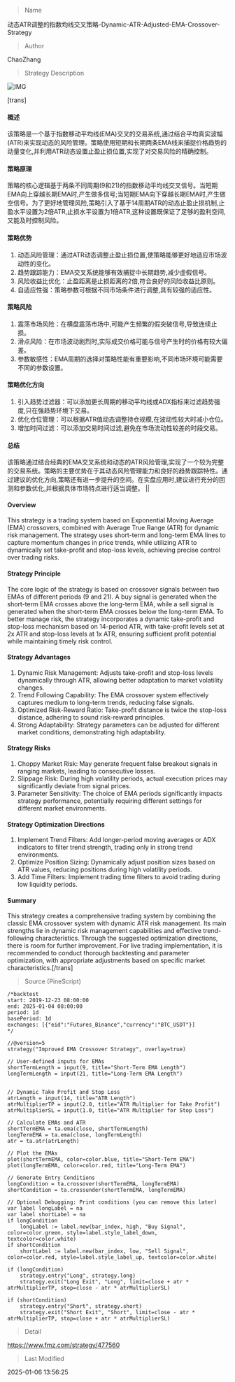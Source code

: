 
> Name

动态ATR调整的指数均线交叉策略-Dynamic-ATR-Adjusted-EMA-Crossover-Strategy

> Author

ChaoZhang

> Strategy Description

![IMG](https://www.fmz.com/upload/asset/19af0f05a6253cd6a82.png)

[trans]
#### 概述
该策略是一个基于指数移动平均线(EMA)交叉的交易系统,通过结合平均真实波幅(ATR)来实现动态的风险管理。策略使用短期和长期两条EMA线来捕捉价格趋势的动量变化,并利用ATR动态设置止盈止损位置,实现了对交易风险的精确控制。

#### 策略原理
策略的核心逻辑基于两条不同周期(9和21)的指数移动平均线交叉信号。当短期EMA向上穿越长期EMA时,产生做多信号;当短期EMA向下穿越长期EMA时,产生做空信号。为了更好地管理风险,策略引入了基于14周期ATR的动态止盈止损机制,止盈水平设置为2倍ATR,止损水平设置为1倍ATR,这种设置既保证了足够的盈利空间,又能及时控制风险。

#### 策略优势
1. 动态风险管理：通过ATR动态调整止盈止损位置,使策略能够更好地适应市场波动性的变化。
2. 趋势跟踪能力：EMA交叉系统能够有效捕捉中长期趋势,减少虚假信号。
3. 风险收益比优化：止盈距离是止损距离的2倍,符合良好的风险收益比原则。
4. 自适应性强：策略参数可根据不同市场条件进行调整,具有较强的适应性。

#### 策略风险
1. 震荡市场风险：在横盘震荡市场中,可能产生频繁的假突破信号,导致连续止损。
2. 滑点风险：在市场波动剧烈时,实际成交价格可能与信号产生时的价格有较大偏差。
3. 参数敏感性：EMA周期的选择对策略性能有重要影响,不同市场环境可能需要不同的参数设置。

#### 策略优化方向
1. 引入趋势过滤器：可以添加更长周期的移动平均线或ADX指标来过滤趋势强度,只在强趋势环境下交易。
2. 优化仓位管理：可以根据ATR值动态调整持仓规模,在波动性较大时减小仓位。
3. 增加时间过滤：可以添加交易时间过滤,避免在市场流动性较差的时段交易。

#### 总结
该策略通过结合经典的EMA交叉系统和动态的ATR风险管理,实现了一个较为完整的交易系统。策略的主要优势在于其动态风险管理能力和良好的趋势跟踪特性。通过建议的优化方向,策略还有进一步提升的空间。在实盘应用时,建议进行充分的回测和参数优化,并根据具体市场特点进行适当调整。 ||

#### Overview
This strategy is a trading system based on Exponential Moving Average (EMA) crossovers, combined with Average True Range (ATR) for dynamic risk management. The strategy uses short-term and long-term EMA lines to capture momentum changes in price trends, while utilizing ATR to dynamically set take-profit and stop-loss levels, achieving precise control over trading risks.

#### Strategy Principle
The core logic of the strategy is based on crossover signals between two EMAs of different periods (9 and 21). A buy signal is generated when the short-term EMA crosses above the long-term EMA, while a sell signal is generated when the short-term EMA crosses below the long-term EMA. To better manage risk, the strategy incorporates a dynamic take-profit and stop-loss mechanism based on 14-period ATR, with take-profit levels set at 2x ATR and stop-loss levels at 1x ATR, ensuring sufficient profit potential while maintaining timely risk control.

#### Strategy Advantages
1. Dynamic Risk Management: Adjusts take-profit and stop-loss levels dynamically through ATR, allowing better adaptation to market volatility changes.
2. Trend Following Capability: The EMA crossover system effectively captures medium to long-term trends, reducing false signals.
3. Optimized Risk-Reward Ratio: Take-profit distance is twice the stop-loss distance, adhering to sound risk-reward principles.
4. Strong Adaptability: Strategy parameters can be adjusted for different market conditions, demonstrating high adaptability.

#### Strategy Risks
1. Choppy Market Risk: May generate frequent false breakout signals in ranging markets, leading to consecutive losses.
2. Slippage Risk: During high volatility periods, actual execution prices may significantly deviate from signal prices.
3. Parameter Sensitivity: The choice of EMA periods significantly impacts strategy performance, potentially requiring different settings for different market environments.

#### Strategy Optimization Directions
1. Implement Trend Filters: Add longer-period moving averages or ADX indicators to filter trend strength, trading only in strong trend environments.
2. Optimize Position Sizing: Dynamically adjust position sizes based on ATR values, reducing positions during high volatility periods.
3. Add Time Filters: Implement trading time filters to avoid trading during low liquidity periods.

#### Summary
This strategy creates a comprehensive trading system by combining the classic EMA crossover system with dynamic ATR risk management. Its main strengths lie in dynamic risk management capabilities and effective trend-following characteristics. Through the suggested optimization directions, there is room for further improvement. For live trading implementation, it is recommended to conduct thorough backtesting and parameter optimization, with appropriate adjustments based on specific market characteristics.[/trans]



> Source (PineScript)

``` pinescript
/*backtest
start: 2019-12-23 08:00:00
end: 2025-01-04 08:00:00
period: 1d
basePeriod: 1d
exchanges: [{"eid":"Futures_Binance","currency":"BTC_USDT"}]
*/

//@version=5  
strategy("Improved EMA Crossover Strategy", overlay=true)  

// User-defined inputs for EMAs  
shortTermLength = input(9, title="Short-Term EMA Length")  
longTermLength = input(21, title="Long-Term EMA Length")  


// Dynamic Take Profit and Stop Loss  
atrLength = input(14, title="ATR Length")  
atrMultiplierTP = input(2.0, title="ATR Multiplier for Take Profit")  
atrMultiplierSL = input(1.0, title="ATR Multiplier for Stop Loss")  

// Calculate EMAs and ATR  
shortTermEMA = ta.ema(close, shortTermLength)  
longTermEMA = ta.ema(close, longTermLength)  
atr = ta.atr(atrLength)  

// Plot the EMAs  
plot(shortTermEMA, color=color.blue, title="Short-Term EMA")  
plot(longTermEMA, color=color.red, title="Long-Term EMA")  

// Generate Entry Conditions  
longCondition = ta.crossover(shortTermEMA, longTermEMA)  
shortCondition = ta.crossunder(shortTermEMA, longTermEMA)  

// Optional Debugging: Print conditions (you can remove this later)  
var label longLabel = na  
var label shortLabel = na  
if longCondition  
    longLabel := label.new(bar_index, high, "Buy Signal", color=color.green, style=label.style_label_down, textcolor=color.white)  
if shortCondition  
    shortLabel := label.new(bar_index, low, "Sell Signal", color=color.red, style=label.style_label_up, textcolor=color.white)  

if (longCondition)  
    strategy.entry("Long", strategy.long)  
    strategy.exit("Long Exit", "Long", limit=close + atr * atrMultiplierTP, stop=close - atr * atrMultiplierSL)  

if (shortCondition)  
    strategy.entry("Short", strategy.short)  
    strategy.exit("Short Exit", "Short", limit=close - atr * atrMultiplierTP, stop=close + atr * atrMultiplierSL)
```

> Detail

https://www.fmz.com/strategy/477560

> Last Modified

2025-01-06 13:56:25
